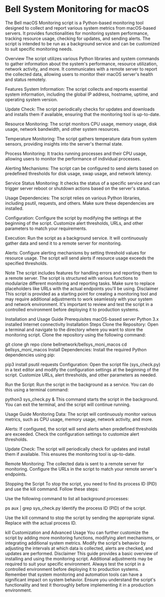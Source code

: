 # Bell System Monitoring for macOS

The Bell macOS Monitoring script is a Python-based monitoring tool designed to collect and report various system metrics from macOS-based servers. It provides functionalities for monitoring system performance, tracking resource usage, checking for updates, and sending alerts. The script is intended to be run as a background service and can be customized to suit specific monitoring needs.

Overview
The script utilizes various Python libraries and system commands to gather information about the system's performance, resource utilization, network activity, and more. It communicates with a remote server to report the collected data, allowing users to monitor their macOS server's health and status remotely.

Features
System Information: The script collects and reports essential system information, including the global IP address, hostname, uptime, and operating system version.

Update Check: The script periodically checks for updates and downloads and installs them if available, ensuring that the monitoring tool is up-to-date.

Resource Monitoring: The script monitors CPU usage, memory usage, disk usage, network bandwidth, and other system resources.

Temperature Monitoring: The script gathers temperature data from system sensors, providing insights into the server's thermal state.

Process Monitoring: It tracks running processes and their CPU usage, allowing users to monitor the performance of individual processes.

Alerting Mechanisms: The script can be configured to send alerts based on predefined thresholds for disk usage, swap usage, and network latency.

Service Status Monitoring: It checks the status of a specific service and can trigger server reboot or shutdown actions based on the server's status.

Usage
Dependencies: The script relies on various Python libraries, including psutil, requests, and others. Make sure these dependencies are installed.

Configuration: Configure the script by modifying the settings at the beginning of the script. Customize alert thresholds, URLs, and other parameters to match your requirements.

Execution: Run the script as a background service. It will continuously gather data and send it to a remote server for monitoring.

Alerts: Configure alerting mechanisms by setting threshold values for resource usage. The script will send alerts if resource usage exceeds the specified thresholds.

Note
The script includes features for handling errors and reporting them to a remote server.
The script is structured with various functions to modularize different monitoring and reporting tasks.
Make sure to replace placeholders like URLs with the actual endpoints you'll be using.
Disclaimer
This script is provided as a starting point for creating a monitoring tool and may require additional adjustments to work seamlessly with your system and network environment. It's important to review and test the script in a controlled environment before deploying it to production systems.

Installation and Usage Guide
Prerequisites
macOS-based server
Python 3.x installed
Internet connectivity
Installation Steps
Clone the Repository: Open a terminal and navigate to the directory where you want to store the monitoring script. Clone the repository using the following command:

git clone gh repo clone bellnetwork/bellsys_moni_macos
  cd bellsys_moni_macos
  Install Dependencies: Install the required Python dependencies using pip:

  pip3 install psutil requests
Configuration: Open the script file (sys_check.py) in a text editor and modify the configuration settings at the beginning of the script. Customize URLs, alert thresholds, and other parameters as needed.

Run the Script: Run the script in the background as a service. You can do this using a terminal command:

  python3 sys_check.py &
This command starts the script in the background. You can exit the terminal, and the script will continue running.

Usage Guide
Monitoring Data: The script will continuously monitor various metrics, such as CPU usage, memory usage, network activity, and more.

Alerts: If configured, the script will send alerts when predefined thresholds are exceeded. Check the configuration settings to customize alert thresholds.

Update Check: The script will periodically check for updates and install them if available. This ensures the monitoring tool is up-to-date.

Remote Monitoring: The collected data is sent to a remote server for monitoring. Configure the URLs in the script to match your remote server's endpoints.

Stopping the Script
To stop the script, you need to find its process ID (PID) and use the kill command. Follow these steps:

Use the following command to list all background processes:

  ps aux | grep sys_check.py
Identify the process ID (PID) of the script.

Use the kill command to stop the script by sending the appropriate signal. Replace <pid> with the actual process ID.

  kill <pid>
Customization and Advanced Usage
You can further customize the script by adding more monitoring functions, modifying alert mechanisms, or integrating additional system metrics.
Modify the script's behavior by adjusting the intervals at which data is collected, alerts are checked, and updates are performed.
Disclaimer
This guide provides a basic overview of installing and using the monitoring script. Additional adjustments may be required to suit your specific environment.
Always test the script in a controlled environment before deploying it to production systems.
Remember that system monitoring and automation tools can have a significant impact on system behavior. Ensure you understand the script's functionality and test it thoroughly before implementing it in a production environment.
